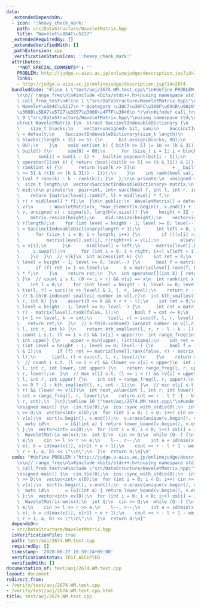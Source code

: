 ```yaml
---
data:
  _extendedDependsOn:
  - icon: ':heavy_check_mark:'
    path: src/DataStructure/WaveletMatrix.hpp
    title: "Wavelet\u884C\u5217"
  _extendedRequiredBy: []
  _extendedVerifiedWith: []
  _pathExtension: cpp
  _verificationStatusIcon: ':heavy_check_mark:'
  attributes:
    '*NOT_SPECIAL_COMMENTS*': ''
    PROBLEM: http://judge.u-aizu.ac.jp/onlinejudge/description.jsp?id=2674
    links:
    - http://judge.u-aizu.ac.jp/onlinejudge/description.jsp?id=2674
  bundledCode: "#line 1 \"test/aoj/2674.WM.test.cpp\"\n#define PROBLEM \"http://judge.u-aizu.ac.jp/onlinejudge/description.jsp?id=2674\"\
    \n\n// range_freq\n\n#include <bits/stdc++.h>\nusing namespace std;\n\n#define\
    \ call_from_test\n#line 1 \"src/DataStructure/WaveletMatrix.hpp\"\n/**\n * @title\
    \ Wavelet\u884C\u5217\n * @category \u30C7\u30FC\u30BF\u69CB\u9020\n * \u4E8B\u524D\
    \u306B\u5EA7\u5727\u3057\u3066\u4F7F\u3046\n */\n\n#ifndef call_from_test\n#line\
    \ 9 \"src/DataStructure/WaveletMatrix.hpp\"\nusing namespace std;\n#endif\n\n\
    struct WaveletMatrix {\n  struct SuccinctIndexableDictionary {\n    size_t length;\n\
    \    size_t blocks;\n    vector<unsigned> bit, sum;\n    SuccinctIndexableDictionary()\
    \ = default;\n    SuccinctIndexableDictionary(size_t length)\n        : length(length),\
    \ blocks((length + 31) >> 5) {\n      bit.assign(blocks, 0U);\n      sum.assign(blocks,\
    \ 0U);\n    }\n    void set(int k) { bit[k >> 5] |= 1U << (k & 31); }\n    void\
    \ build() {\n      sum[0] = 0U;\n      for (size_t i = 1; i < blocks; i++)\n \
    \       sum[i] = sum[i - 1] + __builtin_popcount(bit[i - 1]);\n    }\n    bool\
    \ operator[](int k) { return (bool((bit[k >> 5] >> (k & 31)) & 1)); }\n    int\
    \ rank(int k) {\n      return (sum[k >> 5]\n              + __builtin_popcount(bit[k\
    \ >> 5] & ((1U << (k & 31)) - 1)));\n    }\n    int rank(bool val, int k) { return\
    \ (val ? rank(k) : k - rank(k)); }\n  };\n\n private:\n  unsigned sigma, height;\n\
    \  size_t length;\n  vector<SuccinctIndexableDictionary> matrix;\n  vector<int>\
    \ mid;\n\n private:\n  pair<int, int> succ(bool f, int l, int r, int level) {\n\
    \    return {matrix[level].rank(f, l) + mid[level] * f,\n            matrix[level].rank(f,\
    \ r) + mid[level] * f};\n  }\n\n public:\n  WaveletMatrix() = default;\n  WaveletMatrix(vector<int>\
    \ v)\n      : WaveletMatrix(v, *max_element(v.begin(), v.end()) + 1) {}\n  WaveletMatrix(vector<int>\
    \ v, unsigned s) : sigma(s), length(v.size()) {\n    height = 32 - __builtin_clz(sigma);\n\
    \    matrix.resize(height);\n    mid.resize(height);\n    vector<int> l(length),\
    \ r(length);\n    for (int level = height - 1; level >= 0; level--) {\n      matrix[level]\
    \ = SuccinctIndexableDictionary(length + 1);\n      int left = 0, right = 0;\n\
    \      for (size_t i = 0; i < length; i++) {\n        if (((v[i] >> level) & 1))\n\
    \          matrix[level].set(i), r[right++] = v[i];\n        else\n          l[left++]\
    \ = v[i];\n      }\n      mid[level] = left;\n      matrix[level].build();\n \
    \     v.swap(l);\n      for (int i = 0; i < right; i++) v[left + i] = r[i];\n\
    \    }\n  }\n  // v[k]\n  int access(int k) {\n    int ret = 0;\n    for (int\
    \ level = height - 1; level >= 0; level--) {\n      bool f = matrix[level][k];\n\
    \      if (f) ret |= 1 << level;\n      k = matrix[level].rank(f, k) + mid[level]\
    \ * f;\n    }\n    return ret;\n  }\n  int operator[](int k) { return access(k);\
    \ }\n  // count i s.t. (0 <= i < r) && v[i] == x\n  int rank(int x, int r) {\n\
    \    int l = 0;\n    for (int level = height - 1; level >= 0; level--)\n     \
    \ tie(l, r) = succ((x >> level) & 1, l, r, level);\n    return r - l;\n  }\n \
    \ // k-th(0-indexed) smallest number in v[l,r)\n  int kth_smallest(int l, int\
    \ r, int k) {\n    assert(0 <= k && k < r - l);\n    int ret = 0;\n    for (int\
    \ level = height - 1; level >= 0; level--) {\n      int cnt = matrix[level].rank(false,\
    \ r) - matrix[level].rank(false, l);\n      bool f = cnt <= k;\n      if (f) ret\
    \ |= 1 << level, k -= cnt;\n      tie(l, r) = succ(f, l, r, level);\n    }\n \
    \   return ret;\n  }\n  // k-th(0-indexed) largest number in v[l,r)\n  int kth_largest(int\
    \ l, int r, int k) {\n    return kth_smallest(l, r, r - l - k - 1);\n  }\n  //\
    \ count i s.t. (l <= i < r) && (v[i] < upper)\n  int range_freq(int l, int r,\
    \ int upper) {\n    upper = min(upper, (int)sigma);\n    int ret = 0;\n    for\
    \ (int level = height - 1; level >= 0; level--) {\n      bool f = ((upper >> level)\
    \ & 1);\n      if (f) ret += matrix[level].rank(false, r) - matrix[level].rank(false,\
    \ l);\n      tie(l, r) = succ(f, l, r, level);\n    }\n    return ret;\n  }\n\
    \  // count i s.t. (l <= i < r) && (lower <= v[i] < upper)\n  int range_freq(int\
    \ l, int r, int lower, int upper) {\n    return range_freq(l, r, upper) - range_freq(l,\
    \ r, lower);\n  }\n  // max v[i] s.t. (l <= i < r) && (v[i] < upper)\n  int prev_value(int\
    \ l, int r, int upper) {\n    int cnt = range_freq(l, r, upper);\n    return cnt\
    \ == 0 ? -1 : kth_smallest(l, r, cnt - 1);\n  }\n  // min v[i] s.t. (l <= i <\
    \ r) && (lower <= v[i])\n  int next_value(int l, int r, int lower) {\n    int\
    \ cnt = range_freq(l, r, lower);\n    return cnt == r - l ? -1 : kth_smallest(l,\
    \ r, cnt);\n  }\n};\n#line 10 \"test/aoj/2674.WM.test.cpp\"\n#undef call_from_test\n\
    \nsigned main() {\n  cin.tie(0);\n  ios::sync_with_stdio(0);\n  int D;\n  cin\
    \ >> D;\n  vector<int> x(D);\n  for (int i = 0; i < D; i++) cin >> x[i];\n  vector<int>\
    \ v(x);\n  sort(v.begin(), v.end());\n  v.erase(unique(v.begin(), v.end()), v.end());\n\
    \  auto id\n      = [&](int a) { return lower_bound(v.begin(), v.end(), a) - v.begin();\
    \ };\n  vector<int> xx(D);\n  for (int i = 0; i < D; i++) xx[i] = id(x[i]);\n\
    \  WaveletMatrix wm(xx);\n  int Q;\n  cin >> Q;\n  while (Q--) {\n    int l, r,\
    \ e;\n    cin >> l >> r >> e;\n    l--, r--;\n    int a = id(min(x[l], x[r]) -\
    \ e), b = id(max(x[l], x[r]) + e + 1);\n    cout << r - l + 1 - wm.range_freq(l,\
    \ r + 1, a, b) << \"\\n\";\n  }\n  return 0;\n}\n"
  code: "#define PROBLEM \"http://judge.u-aizu.ac.jp/onlinejudge/description.jsp?id=2674\"\
    \n\n// range_freq\n\n#include <bits/stdc++.h>\nusing namespace std;\n\n#define\
    \ call_from_test\n#include \"src/DataStructure/WaveletMatrix.hpp\"\n#undef call_from_test\n\
    \nsigned main() {\n  cin.tie(0);\n  ios::sync_with_stdio(0);\n  int D;\n  cin\
    \ >> D;\n  vector<int> x(D);\n  for (int i = 0; i < D; i++) cin >> x[i];\n  vector<int>\
    \ v(x);\n  sort(v.begin(), v.end());\n  v.erase(unique(v.begin(), v.end()), v.end());\n\
    \  auto id\n      = [&](int a) { return lower_bound(v.begin(), v.end(), a) - v.begin();\
    \ };\n  vector<int> xx(D);\n  for (int i = 0; i < D; i++) xx[i] = id(x[i]);\n\
    \  WaveletMatrix wm(xx);\n  int Q;\n  cin >> Q;\n  while (Q--) {\n    int l, r,\
    \ e;\n    cin >> l >> r >> e;\n    l--, r--;\n    int a = id(min(x[l], x[r]) -\
    \ e), b = id(max(x[l], x[r]) + e + 1);\n    cout << r - l + 1 - wm.range_freq(l,\
    \ r + 1, a, b) << \"\\n\";\n  }\n  return 0;\n}"
  dependsOn:
  - src/DataStructure/WaveletMatrix.hpp
  isVerificationFile: true
  path: test/aoj/2674.WM.test.cpp
  requiredBy: []
  timestamp: '2020-08-27 16:59:24+09:00'
  verificationStatus: TEST_ACCEPTED
  verifiedWith: []
documentation_of: test/aoj/2674.WM.test.cpp
layout: document
redirect_from:
- /verify/test/aoj/2674.WM.test.cpp
- /verify/test/aoj/2674.WM.test.cpp.html
title: test/aoj/2674.WM.test.cpp
---
```

